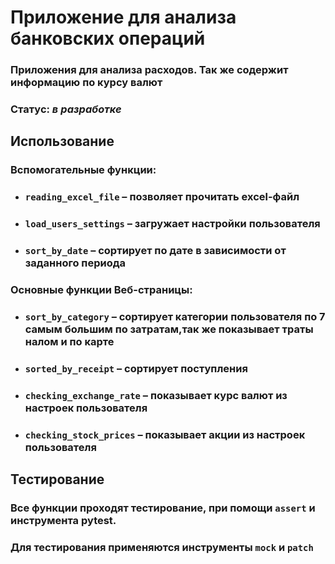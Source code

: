 # Приложение для анализа банковских операций
### Приложения для анализа расходов. Так же содержит информацию по курсу валют
### Статус: *в разработке*
## Использование
### **Вспомогательные функции:**
* ### `reading_excel_file` – позволяет прочитать excel-файл
* ### `load_users_settings` – загружает настройки пользователя
* ### `sort_by_date` – сортирует по дате в зависимости от заданного периода
### **Основные функции Веб-страницы:**
* ### `sort_by_category` – сортирует категории пользователя по 7 самым большим по затратам,так же показывает траты налом и по карте
* ### `sorted_by_receipt` – сортирует поступления
* ### `checking_exchange_rate` – показывает курс валют из настроек пользователя
* ### `checking_stock_prices` – показывает акции из настроек пользователя
## Тестирование
### Все функции проходят тестирование, при помощи `assert` и инструмента pytest.
### Для тестирования применяются инструменты `mock` и `patch`
